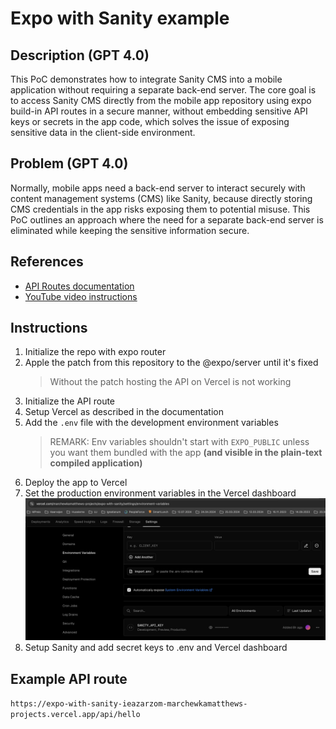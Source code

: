 # Expo with Sanity example

## Description (GPT 4.0)

This PoC demonstrates how to integrate Sanity CMS into a mobile application without requiring a separate back-end server. The core goal is to access Sanity CMS directly from the mobile app repository using expo build-in API routes in a secure manner, without embedding sensitive API keys or secrets in the app code, which solves the issue of exposing sensitive data in the client-side environment.

## Problem (GPT 4.0)

Normally, mobile apps need a back-end server to interact securely with content management systems (CMS) like Sanity, because directly storing CMS credentials in the app risks exposing them to potential misuse. This PoC outlines an approach where the need for a separate back-end server is eliminated while keeping the sensitive information secure.

## References

- [API Routes documentation](https://docs.expo.dev/router/reference/api-routes/)
- [YouTube video instructions](https://www.youtube.com/watch?v=2P0q1EdH_oQ)

## Instructions

1. Initialize the repo with expo router
2. Apple the patch from this repository to the @expo/server until it's fixed
   > Without the patch hosting the API on Vercel is not working
3. Initialize the API route
4. Setup Vercel as described in the documentation
5. Add the `.env` file with the development environment variables
   > REMARK: Env variables shouldn't start with `EXPO_PUBLIC` unless you want them bundled with the app **(and visible in the plain-text compiled application)**
6. Deploy the app to Vercel
7. Set the production environment variables in the Vercel dashboard
   ![Vercel dashboard](readme/image.png)
8. Setup Sanity and add secret keys to .env and Vercel dashboard

## Example API route

`https://expo-with-sanity-ieazarzom-marchewkamatthews-projects.vercel.app/api/hello`
